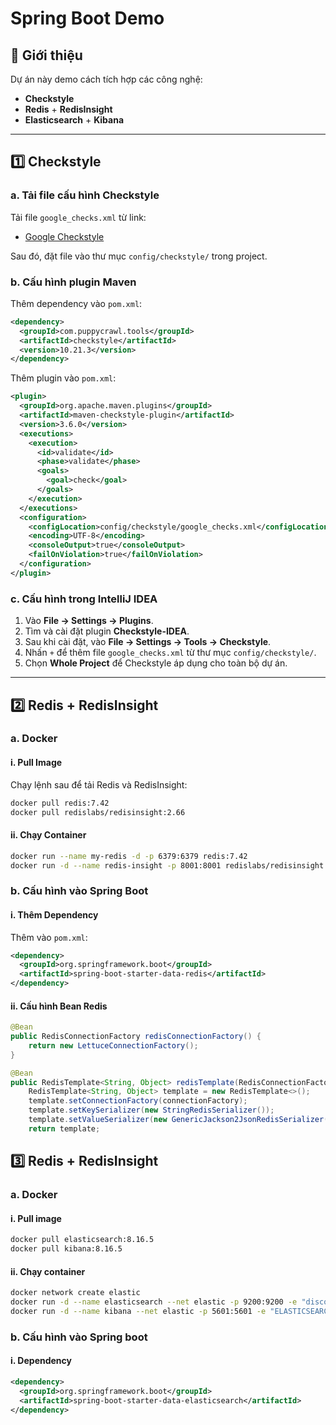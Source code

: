 # Spring Boot Demo

## 🚀 Giới thiệu

Dự án này demo cách tích hợp các công nghệ:

- **Checkstyle**
- **Redis** + **RedisInsight**
- **Elasticsearch** + **Kibana**

---

## 1️⃣ Checkstyle

### a. Tải file cấu hình Checkstyle

Tải file `google_checks.xml` từ link:

- [Google Checkstyle](https://github.com/checkstyle/checkstyle/blob/master/src/main/resources/google_checks.xml)

Sau đó, đặt file vào thư mục `config/checkstyle/` trong project.

### b. Cấu hình plugin Maven

Thêm dependency vào `pom.xml`:

```xml
<dependency>
  <groupId>com.puppycrawl.tools</groupId>
  <artifactId>checkstyle</artifactId>
  <version>10.21.3</version>
</dependency>
```

Thêm plugin vào `pom.xml`:

```xml
<plugin>
  <groupId>org.apache.maven.plugins</groupId>
  <artifactId>maven-checkstyle-plugin</artifactId>
  <version>3.6.0</version>
  <executions>
    <execution>
      <id>validate</id>
      <phase>validate</phase>
      <goals>
        <goal>check</goal>
      </goals>
    </execution>
  </executions>
  <configuration>
    <configLocation>config/checkstyle/google_checks.xml</configLocation>
    <encoding>UTF-8</encoding>
    <consoleOutput>true</consoleOutput>
    <failOnViolation>true</failOnViolation>
  </configuration>
</plugin>
```

### c. Cấu hình trong IntelliJ IDEA

1. Vào **File → Settings → Plugins**.
2. Tìm và cài đặt plugin **Checkstyle-IDEA**.
3. Sau khi cài đặt, vào **File → Settings → Tools → Checkstyle**.
4. Nhấn `+` để thêm file `google_checks.xml` từ thư mục `config/checkstyle/`.
5. Chọn **Whole Project** để Checkstyle áp dụng cho toàn bộ dự án.

---

## 2️⃣ Redis + RedisInsight

### a. Docker

#### i. Pull Image

Chạy lệnh sau để tải Redis và RedisInsight:

```sh
docker pull redis:7.42
docker pull redislabs/redisinsight:2.66
```

#### ii. Chạy Container

```sh
docker run --name my-redis -d -p 6379:6379 redis:7.42
docker run -d --name redis-insight -p 8001:8001 redislabs/redisinsight:2.66
```

### b. Cấu hình vào Spring Boot

#### i. Thêm Dependency

Thêm vào `pom.xml`:

```xml
<dependency>
  <groupId>org.springframework.boot</groupId>
  <artifactId>spring-boot-starter-data-redis</artifactId>
</dependency>
```

#### ii. Cấu hình Bean Redis

```java
@Bean
public RedisConnectionFactory redisConnectionFactory() {
    return new LettuceConnectionFactory();
}

@Bean
public RedisTemplate<String, Object> redisTemplate(RedisConnectionFactory connectionFactory) {
    RedisTemplate<String, Object> template = new RedisTemplate<>();
    template.setConnectionFactory(connectionFactory);
    template.setKeySerializer(new StringRedisSerializer());
    template.setValueSerializer(new GenericJackson2JsonRedisSerializer());
    return template;
```
## 3️⃣ Redis + RedisInsight
###  a. Docker
####    i. Pull image
```sh
docker pull elasticsearch:8.16.5
docker pull kibana:8.16.5
```
####    ii. Chạy container
```sh
docker network create elastic
docker run -d --name elasticsearch --net elastic -p 9200:9200 -e "discovery.type=single-node" -e "xpack.security.enabled=false" elasticsearch:8.16.5
docker run -d --name kibana --net elastic -p 5601:5601 -e "ELASTICSEARCH_HOSTS=http://elasticsearch:9200" kibana:8.16.5
```
###  b. Cấu hình vào Spring boot
####    i. Dependency
```xml
<dependency>
  <groupId>org.springframework.boot</groupId>
  <artifactId>spring-boot-starter-data-elasticsearch</artifactId>
</dependency>
```

